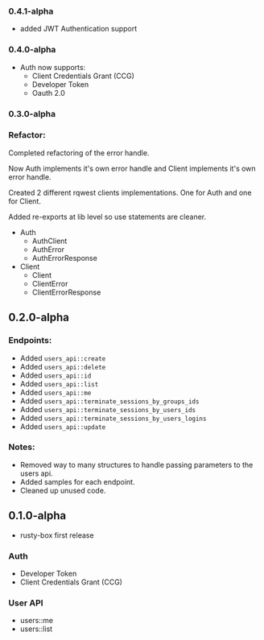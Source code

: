 ### 0.4.1-alpha
* added JWT Authentication support
### 0.4.0-alpha
* Auth now supports:
    * Client Credentials Grant (CCG)
    * Developer Token
    * Oauth 2.0

### 0.3.0-alpha
### Refactor:
Completed refactoring of the error handle.

Now Auth implements it's own error handle and Client implements it's own error handle.

Created 2 different rqwest clients implementations. One for Auth and one for Client.

Added re-exports at lib level so use statements are cleaner.


* Auth
    * AuthClient
    * AuthError
    * AuthErrorResponse
* Client
    * Client
    * ClientError
    * ClientErrorResponse




## 0.2.0-alpha
### Endpoints:
- Added `users_api::create`
- Added `users_api::delete`
- Added `users_api::id`
- Added `users_api::list`
- Added `users_api::me`
- Added `users_api::terminate_sessions_by_groups_ids`
- Added `users_api::terminate_sessions_by_users_ids`
- Added `users_api::terminate_sessions_by_users_logins`
- Added `users_api::update`
### Notes:
- Removed way to many structures to handle passing parameters to the users api.
- Added samples for each endpoint.
- Cleaned up unused code.


## 0.1.0-alpha

- rusty-box first release

### Auth
- Developer Token
- Client Credentials Grant (CCG)

### User API
- users::me
- users::list